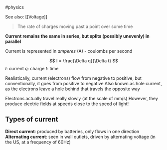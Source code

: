#physics 

See also: [[Voltage]]

> The rate of charges moving past a point over some time

**Current remains the same in series, but splits (possibly unevenly) in parallel**

Current is represented in *amperes* (A) - coulombs per second

$$ I = \frac{\Delta q}{\Delta t} $$
$I$: current
$q$: charge
$t$: time

Realistically, current (electrons) flow from negative to positive, but conventionally, it goes from positive to negative
Also known as hole current, as the electrons leave a hole behind that travels the opposite way

Electrons actually travel really slowly (at the scale of mm/s)
However, they produce electric fields at speeds close to the speed of light!

## Types of current
**Direct current**: produced by batteries, only flows in one direction
**Alternating current**: seen in wall outlets, driven by alternating voltage (in the US, at a frequency of 60Hz)